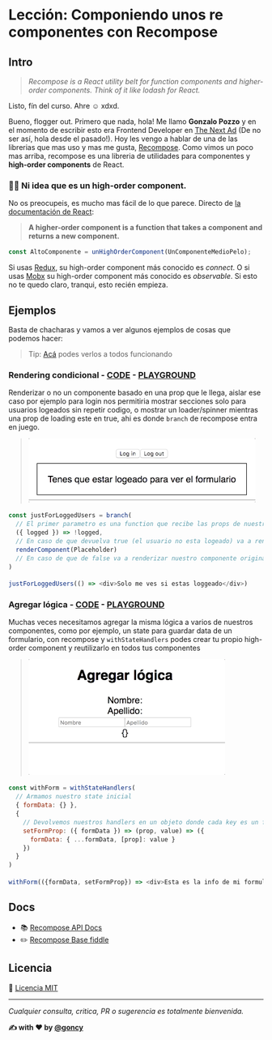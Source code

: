 # Lección: Componiendo unos re componentes con Recompose

## Intro
> _Recompose is a React utility belt for function components and higher-order components. Think of it like lodash for React._

Listo, fín del curso. Ahre ☺️ xdxd.

Bueno, flogger out. Primero que nada, hola!
Me llamo **Gonzalo Pozzo** y en el momento de escribir esto era Frontend Developer en [The Next Ad](https://www.thenextad.com/) (De no ser así, hola desde el pasado!).
Hoy les vengo a hablar de una de las librerias que mas uso y mas me gusta, [Recompose](https://github.com/acdlite/recompose).
Como vimos un poco mas arriba, recompose es una libreria de utilidades para componentes y **high-order components** de React.

### 🙋‍♂️️ Ni idea que es un high-order component.
No os preocupeis, es mucho mas fácil de lo que parece.
Directo de [la documentación de React](https://reactjs.org/docs/higher-order-components.html):
> **A higher-order component is a function that takes a component and returns a new component.**
```javascript
const AltoComponente = unHighOrderComponent(UnComponenteMedioPelo);
```
Si usas [Redux](https://redux.js.org/docs/introduction/), su high-order component más conocido es *connect*. O si usas [Mobx](https://github.com/mobxjs/mobx) su high-order component más conocido es *observable*.
Si esto no te quedo claro, tranqui, esto recién empieza.

## Ejemplos
Basta de chacharas y vamos a ver algunos ejemplos de cosas que podemos hacer:

> Tip: [Acá](https://goncy.github.io/recompose-lesson) podes verlos a todos funcionando

### Rendering condicional - [CODE](./companion/src/components/ConditionalRendering.js) - [PLAYGROUND](https://codesandbox.io/s/zn95pwkm4)
Renderizar o no un componente basado en una prop que le llega, aislar ese caso por ejemplo para login nos permitiria mostrar secciones solo para usuarios logeados sin repetir codigo, o mostrar un loader/spinner mientras una prop de loading este en true, ahi es donde `branch` de recompose entra en juego.
> ![01](./assets/conditional-rendering.gif)

```javascript
const justForLoggedUsers = branch(
  // El primer parametro es una function que recibe las props de nuestro componente y debe devolver true o false
  ({ logged }) => !logged,
  // En caso de que devuelva true (el usuario no esta logeado) va a renderizar este componente, notese que esta wrapeado en la funcion renderComponent
  renderComponent(Placeholder)
  // En caso de que de false va a renderizar nuestro componente original, como lo usamos mas abajo
)

justForLoggedUsers(() => <div>Solo me ves si estas loggeado</div>)
```

### Agregar lógica - [CODE](./companion/src/components/AddLogic.js) - [PLAYGROUND](https://codesandbox.io/s/zl2336ro3x)
Muchas veces necesitamos agregar la misma lógica a varios de nuestros componentes, como por ejemplo, un state para guardar data de un formulario, con recompose y `withStateHandlers` podes crear tu propio high-order component y reutilizarlo en todos tus componentes
> ![01](./assets/add-logic.gif)

```javascript
const withForm = withStateHandlers(
  // Armamos nuestro state inicial
  { formData: {} },
  {
    // Devolvemos nuestros handlers en un objeto donde cada key es un factory (una funcion que devuelve una funcion), la primer funcion recibe el state anterior, la segunda recibe los parametros que se le mandan en ejecucion
    setFormProp: ({ formData }) => (prop, value) => ({
      formData: { ...formData, [prop]: value }
    })
  }
)

withForm(({formData, setFormProp}) => <div>Esta es la info de mi formulario -> {JSON.stringify(formData)}</div>)
```

## Docs
* 📚 [Recompose API Docs](https://github.com/acdlite/recompose/blob/master/docs/API.md)
* ✏️ [Recompose Base fiddle](https://jsfiddle.net/samsch/p3vsmrvo/24/)

## Licencia
📄 [Licencia MIT](https://github.com/ndelvalle/workshop-vuejs/blob/master/LICENSE)

---
*Cualquier consulta, critica, PR o sugerencia es totalmente bienvenida.*

**✍️ with ❤️ by [@goncy](http://github.com/goncy)**